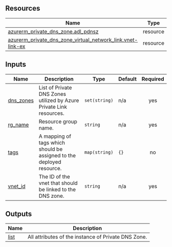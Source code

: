 <!-- BEGIN_TF_DOCS -->
## Resources

| Name | Type |
|------|------|
| [azurerm_private_dns_zone.adl_pdnsz](https://registry.terraform.io/providers/hashicorp/azurerm/latest/docs/resources/private_dns_zone) | resource |
| [azurerm_private_dns_zone_virtual_network_link.vnet-link-ex](https://registry.terraform.io/providers/hashicorp/azurerm/latest/docs/resources/private_dns_zone_virtual_network_link) | resource |

## Inputs

| Name | Description | Type | Default | Required |
|------|-------------|------|---------|:--------:|
| <a name="input_dns_zones"></a> [dns\_zones](#input\_dns\_zones) | List of Private DNS Zones utilized by Azure Private Link resources. | `set(string)` | n/a | yes |
| <a name="input_rg_name"></a> [rg\_name](#input\_rg\_name) | Resource group name. | `string` | n/a | yes |
| <a name="input_tags"></a> [tags](#input\_tags) | A mapping of tags which should be assigned to the deployed resource. | `map(string)` | `{}` | no |
| <a name="input_vnet_id"></a> [vnet\_id](#input\_vnet\_id) | The ID of the vnet that should be linked to the DNS zone. | `string` | n/a | yes |

## Outputs

| Name | Description |
|------|-------------|
| <a name="output_list"></a> [list](#output\_list) | All attributes of the instance of Private DNS Zone. |
<!-- END_TF_DOCS -->
